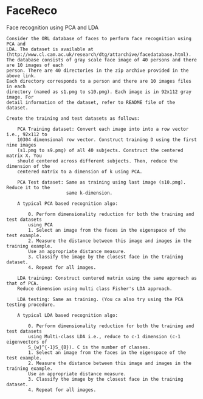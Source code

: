 FaceReco
========

Face recognition using PCA and LDA

    Consider the ORL database of faces to perform face recognition using PCA and
    LDA. The dataset is available at (http://www.cl.cam.ac.uk/research/dtg/attarchive/facedatabase.html).
    The database consists of gray scale face image of 40 persons and there are 10 images of each
    person. There are 40 directories in the zip archive provided in the above link.
    Each directory corresponds to a person and there are 10 images files in each
    directory (named as s1.pmg to s10.pmg). Each image is in 92x112 gray image. For
    detail information of the dataset, refer to README file of the dataset.

    Create the training and test datasets as follows:
        
        PCA Training dataset: Convert each image into into a row vector i.e., 92x112 to
        10304 dimensional row vector. Construct training D using the first nine images
        (s1.pmg to s9.pmg) of all 40 subjects. Construct the centered matrix X. You
        should centered across different subjects. Then, reduce the dimension of the
        centered matrix to a dimension of k using PCA.

        PCA Test dataset: Same as training using last image (s10.pmg). Reduce it to the
                          same k-dimension.

        A typical PCA based recognition algo:

            0. Perform dimensionality reduction for both the training and test datasets
            using PCA
            1. Select an image from the faces in the eigenspace of the test example.
            2. Measure the distance between this image and images in the training example.
            Use an appropriate distance measure.
            3. Classify the image by the closest face in the training dataset.
            4. Repeat for all images.

        LDA training: Construct centered matrix using the same approach as that of PCA.
        Reduce dimension using multi class Fisher's LDA approach.

        LDA testing: Same as training. (You ca also try using the PCA testing procedure.
        
        A typical LDA based recognition algo:

            0. Perform dimensionality reduction for both the training and test datasets
            using Multi-class LDA i.e., reduce to c-1 dimension (c-1 eigenvectors of
            S_{w}^{-1}S_{B}). C is the number of classes.
            1. Select an image from the faces in the eigenspace of the test example.
            2. Measure the distance between this image and images in the training example.
            Use an appropriate distance measure.
            3. Classify the image by the closest face in the training dataset.
            4. Repeat for all images.
            
